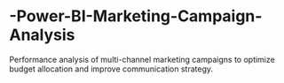 # -Power-BI-Marketing-Campaign-Analysis
Performance analysis of multi-channel marketing campaigns to optimize budget allocation and improve communication strategy.

